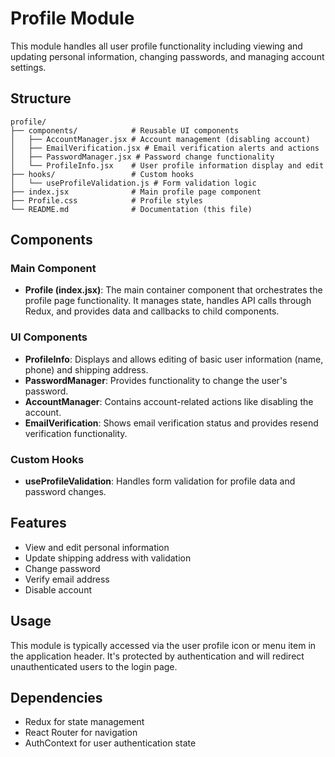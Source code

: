 # Profile Module

This module handles all user profile functionality including viewing and updating personal information, changing passwords, and managing account settings.

## Structure

```
profile/
├── components/            # Reusable UI components
│   ├── AccountManager.jsx # Account management (disabling account)
│   ├── EmailVerification.jsx # Email verification alerts and actions
│   ├── PasswordManager.jsx # Password change functionality
│   └── ProfileInfo.jsx    # User profile information display and edit
├── hooks/                 # Custom hooks
│   └── useProfileValidation.js # Form validation logic
├── index.jsx              # Main profile page component
├── Profile.css            # Profile styles
└── README.md              # Documentation (this file)
```

## Components

### Main Component

- **Profile (index.jsx)**: The main container component that orchestrates the profile page functionality. It manages state, handles API calls through Redux, and provides data and callbacks to child components.

### UI Components

- **ProfileInfo**: Displays and allows editing of basic user information (name, phone) and shipping address.
- **PasswordManager**: Provides functionality to change the user's password.
- **AccountManager**: Contains account-related actions like disabling the account.
- **EmailVerification**: Shows email verification status and provides resend verification functionality.

### Custom Hooks

- **useProfileValidation**: Handles form validation for profile data and password changes.

## Features

- View and edit personal information
- Update shipping address with validation
- Change password
- Verify email address
- Disable account

## Usage

This module is typically accessed via the user profile icon or menu item in the application header. It's protected by authentication and will redirect unauthenticated users to the login page.

## Dependencies

- Redux for state management
- React Router for navigation
- AuthContext for user authentication state
